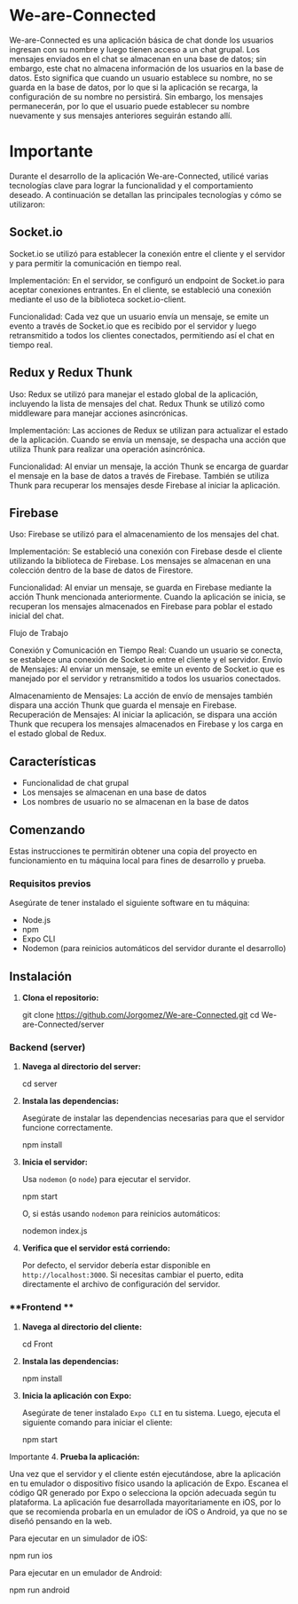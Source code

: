 # We-are-Connected

We-are-Connected es una aplicación básica de chat donde los usuarios ingresan con su nombre y luego tienen acceso a un chat grupal. Los mensajes enviados en el chat se almacenan en una base de datos; sin embargo, este chat no almacena información de los usuarios en la base de datos. Esto significa que cuando un usuario establece su nombre, no se guarda en la base de datos, por lo que si la aplicación se recarga, la configuración de su nombre no persistirá. Sin embargo, los mensajes permanecerán, por lo que el usuario puede establecer su nombre nuevamente y sus mensajes anteriores seguirán estando allí.

# Importante

Durante el desarrollo de la aplicación We-are-Connected, utilicé varias tecnologías clave para lograr la funcionalidad y el comportamiento deseado. A continuación se detallan las principales tecnologías y cómo se utilizaron:

## Socket.io

Socket.io se utilizó para establecer la conexión entre el cliente y el servidor y para permitir la comunicación en tiempo real.

Implementación: En el servidor, se configuró un endpoint de Socket.io para aceptar conexiones entrantes. En el cliente, se estableció una conexión mediante el uso de la biblioteca socket.io-client.

Funcionalidad: Cada vez que un usuario envía un mensaje, se emite un evento a través de Socket.io que es recibido por el servidor y luego retransmitido a todos los clientes conectados, permitiendo así el chat en tiempo real.

## Redux y Redux Thunk

Uso: Redux se utilizó para manejar el estado global de la aplicación, incluyendo la lista de mensajes del chat. Redux Thunk se utilizó como middleware para manejar acciones asincrónicas.

Implementación: Las acciones de Redux se utilizan para actualizar el estado de la aplicación. Cuando se envía un mensaje, se despacha una acción que utiliza Thunk para realizar una operación asincrónica.

Funcionalidad: Al enviar un mensaje, la acción Thunk se encarga de guardar el mensaje en la base de datos a través de Firebase. También se utiliza Thunk para recuperar los mensajes desde Firebase al iniciar la aplicación.

## Firebase

Uso: Firebase se utilizó para el almacenamiento de los mensajes del chat.

Implementación: Se estableció una conexión con Firebase desde el cliente utilizando la biblioteca de Firebase. Los mensajes se almacenan en una colección dentro de la base de datos de Firestore.

Funcionalidad: Al enviar un mensaje, se guarda en Firebase mediante la acción Thunk mencionada anteriormente. Cuando la aplicación se inicia, se recuperan los mensajes almacenados en Firebase para poblar el estado inicial del chat.

Flujo de Trabajo

Conexión y Comunicación en Tiempo Real: Cuando un usuario se conecta, se establece una conexión de Socket.io entre el cliente y el servidor.
Envío de Mensajes: Al enviar un mensaje, se emite un evento de Socket.io que es manejado por el servidor y retransmitido a todos los usuarios conectados.

Almacenamiento de Mensajes: La acción de envío de mensajes también dispara una acción Thunk que guarda el mensaje en Firebase.
Recuperación de Mensajes: Al iniciar la aplicación, se dispara una acción Thunk que recupera los mensajes almacenados en Firebase y los carga en el estado global de Redux.

## Características

- Funcionalidad de chat grupal
- Los mensajes se almacenan en una base de datos
- Los nombres de usuario no se almacenan en la base de datos

## Comenzando

Estas instrucciones te permitirán obtener una copia del proyecto en funcionamiento en tu máquina local para fines de desarrollo y prueba.

### Requisitos previos

Asegúrate de tener instalado el siguiente software en tu máquina:

- Node.js
- npm
- Expo CLI
- Nodemon (para reinicios automáticos del servidor durante el desarrollo)

## Instalación

1. **Clona el repositorio:**

   git clone https://github.com/Jorgomez/We-are-Connected.git
   cd We-are-Connected/server

### **Backend (server)**

1. **Navega al directorio del server:**

   cd server

2. **Instala las dependencias:**

   Asegúrate de instalar las dependencias necesarias para que el servidor funcione correctamente.

   npm install

3. **Inicia el servidor:**

   Usa `nodemon` (o `node`) para ejecutar el servidor.

   npm start

   O, si estás usando `nodemon` para reinicios automáticos:

   nodemon index.js

4. **Verifica que el servidor está corriendo:**

   Por defecto, el servidor debería estar disponible en `http://localhost:3000`. Si necesitas cambiar el puerto, edita directamente el archivo de configuración del servidor.

### **Frontend **

1. **Navega al directorio del cliente:**

   cd Front

2. **Instala las dependencias:**

   npm install

3. **Inicia la aplicación con Expo:**

   Asegúrate de tener instalado `Expo CLI` en tu sistema. Luego, ejecuta el siguiente comando para iniciar el cliente:

   npm start

Importante 4. **Prueba la aplicación:**

Una vez que el servidor y el cliente estén ejecutándose, abre la aplicación en tu emulador o dispositivo físico usando la aplicación de Expo. Escanea el código QR generado por Expo o selecciona la opción adecuada según tu plataforma. La aplicación fue desarrollada mayoritariamente en iOS, por lo que se recomienda probarla en un emulador de iOS o Android, ya que no se diseñó pensando en la web.

Para ejecutar en un simulador de iOS:

npm run ios

Para ejecutar en un emulador de Android:

npm run android
